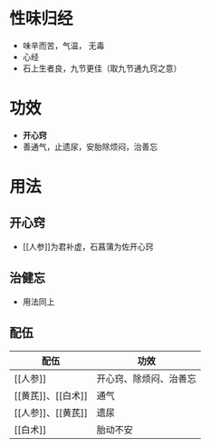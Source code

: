 # 性味归经
- 味辛而苦，气温， 无毒
- 心经
- 石上生者良，九节更佳（取九节通九窍之意）
# 功效
- **开心窍**
- 善通气，止遗尿，安胎除烦闷，治善忘
# 用法
## 开心窍
- [[人参]]为君补虚，石菖蒲为佐开心窍
## 治健忘
- 用法同上
## 配伍
| 配伍               | 功效                   |
| ------------------ | ---------------------- |
| [[人参]]           | 开心窍、除烦闷、治善忘 |
| [[黄芪]]、[[白术]] | 通气                   |
| [[人参]]、[[黄芪]] | 遗尿                   |
| [[白术]]           | 胎动不安               |
              
